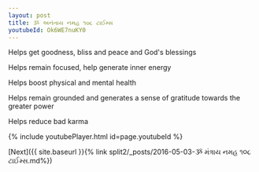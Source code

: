 ```yaml
---
layout: post
title: ૐ અનંતાય નમહ ૧૦૮ ટાઈમ્સ
youtubeId: Ok6WE7nuKY0
---
```

 
 
Helps get goodness, bliss and peace and God's blessings
 
Helps remain focused, help generate inner energy 
 
Helps boost physical and mental health 
 
Helps remain grounded and generates a sense of gratitude towards the greater power 
 
Helps reduce bad karma
 
 
 
 


{% include youtubePlayer.html id=page.youtubeId %}
 
[Next]({{ site.baseurl }}{% link  split2/_posts/2016-05-03-ૐ મંત્રાય નમહ ૧૦૮ ટાઈમ્સ.md%})
 
